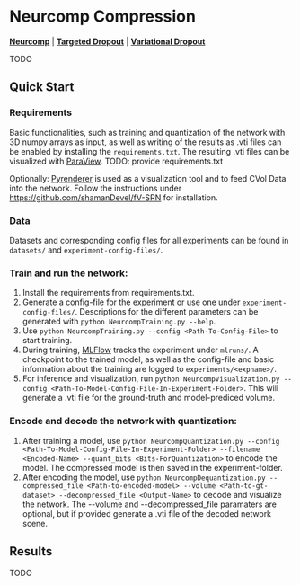 # Neurcomp Compression

[**Neurcomp**](https://github.com/matthewberger/neurcomp) | [**Targeted Dropout**](https://openreview.net/pdf?id=HkghWScuoQ) | [**Variational Dropout**](https://arxiv.org/pdf/1506.02557.pdf)

TODO

## Quick Start

### Requirements
Basic functionalities, such as training and quantization of the network with 3D numpy arrays as input, as well as writing of the results as .vti files can be enabled by installing the `requirements.txt`.
The resulting .vti files can be visualized with [ParaView](https://www.paraview.org/).
TODO: provide requirements.txt

Optionally: [Pyrenderer](https://github.com/shamanDevel/fV-SRN) is used as a visualization tool and to feed CVol Data into the network.
Follow the instructions under https://github.com/shamanDevel/fV-SRN for installation.

### Data
Datasets and corresponding config files for all experiments can be found in `datasets/` and `experiment-config-files/`.

### Train and run the network:
1. Install the requirements from requirements.txt.
2. Generate a config-file for the experiment or use one under `experiment-config-files/`. Descriptions for the different parameters can be generated with `python NeurcompTraining.py --help`.
3. Use `python NeurcompTraining.py --config <Path-To-Config-File>` to start training.
4. During training, [MLFlow](https://mlflow.org/docs/latest/quickstart.html) tracks the experiment under `mlruns/`. A checkpoint to the trained model, as well as the config-file and basic information about the training are logged to `experiments/<expname>/`.
5. For inference and visualization, run `python NeurcompVisualization.py --config <Path-To-Model-Config-File-In-Experiment-Folder>`. This will generate a .vti file for the ground-truth and model-prediced volume.

### Encode and decode the network with quantization:
1. After training a model, use `python NeurcompQuantization.py --config <Path-To-Model-Config-File-In-Experiment-Folder> --filename <Encoded-Name> --quant_bits <Bits-ForQuantization>` to encode the model. The compressed model is then saved in the experiment-folder.
2. After encoding the model, use `python NeurcompDequantization.py --compressed_file <Path-to-encoded-model> --volume <Path-to-gt-dataset> --decompressed_file <Output-Name>` to decode and visualize the network. The --volume and --decompressed_file paramaters are optional, but if provided generate a .vti file of the decoded network scene.

## Results
TODO